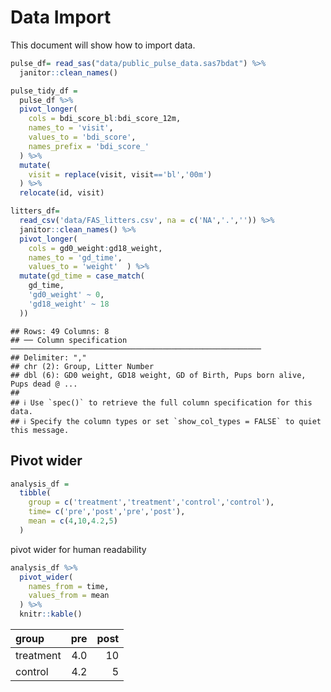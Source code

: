 Data Import
================

This document will show how to import data.

``` r
pulse_df= read_sas("data/public_pulse_data.sas7bdat") %>% 
  janitor::clean_names()
```

``` r
pulse_tidy_df =
  pulse_df %>% 
  pivot_longer(
    cols = bdi_score_bl:bdi_score_12m,
    names_to = 'visit',
    values_to = 'bdi_score',
    names_prefix = 'bdi_score_'
  ) %>% 
  mutate(
    visit = replace(visit, visit=='bl','00m')
  ) %>% 
  relocate(id, visit)
```

``` r
litters_df=
  read_csv('data/FAS_litters.csv', na = c('NA','.','')) %>% 
  janitor::clean_names() %>% 
  pivot_longer(
    cols = gd0_weight:gd18_weight,
    names_to = 'gd_time',
    values_to = 'weight'  ) %>% 
  mutate(gd_time = case_match(
    gd_time,
    'gd0_weight' ~ 0,
    'gd18_weight' ~ 18
  ))
```

    ## Rows: 49 Columns: 8
    ## ── Column specification ────────────────────────────────────────────────────────
    ## Delimiter: ","
    ## chr (2): Group, Litter Number
    ## dbl (6): GD0 weight, GD18 weight, GD of Birth, Pups born alive, Pups dead @ ...
    ## 
    ## ℹ Use `spec()` to retrieve the full column specification for this data.
    ## ℹ Specify the column types or set `show_col_types = FALSE` to quiet this message.

## Pivot wider

``` r
analysis_df = 
  tibble(
    group = c('treatment','treatment','control','control'),
    time= c('pre','post','pre','post'),
    mean = c(4,10,4.2,5)
  )
```

pivot wider for human readability

``` r
analysis_df %>% 
  pivot_wider(
    names_from = time,
    values_from = mean
  ) %>% 
  knitr::kable()
```

| group     | pre | post |
|:----------|----:|-----:|
| treatment | 4.0 |   10 |
| control   | 4.2 |    5 |
